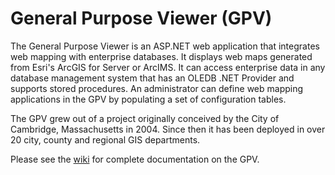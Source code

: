 ﻿# General Purpose Viewer (GPV)

The General Purpose Viewer is an ASP.NET web application that integrates web mapping
with enterprise databases.  It displays web maps generated from Esri's ArcGIS for Server 
or ArcIMS.  It can access enterprise data in any database management system that has an 
OLEDB .NET Provider and supports stored procedures.  An administrator can define web 
mapping applications in the GPV by populating a set of configuration tables.

The GPV grew out of a project originally conceived by the City of Cambridge, 
Massachusetts in 2004.  Since then it has been deployed in over 20 city, county and 
regional GIS departments.

Please see the [wiki](https://github.com/AppGeo/GPV/wiki) for complete documentation 
on the GPV.
